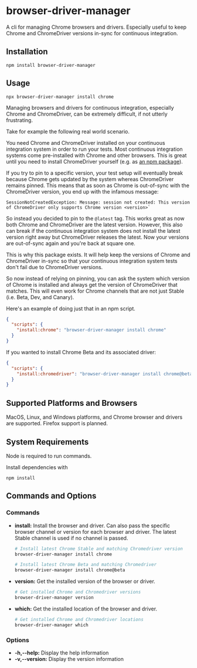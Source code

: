 # browser-driver-manager
A cli for managing Chrome browsers and drivers. Especially useful to keep Chrome and ChromeDriver versions in-sync for continuous integration.

## Installation

```terminal
npm install browser-driver-manager
```

## Usage

```terminal
npx browser-driver-manager install chrome
```

Managing browsers and drivers for continuous integration, especially Chrome and ChromeDriver, can be extremely difficult, if not utterly frustrating.

Take for example the following real world scenario. 

You need Chrome and ChromeDriver installed on your continuous integration system in order to run your tests. Most continuous integration systems come pre-installed with Chrome and other browsers. This is great until you need to install ChromeDriver yourself (e.g. as [an npm package](https://www.npmjs.com/package/chromedriver)).

If you try to pin to a specific version, your test setup will eventually break because Chrome gets updated by the system whereas ChromeDriver remains pinned. This means that as soon as Chrome is out-of-sync with the ChromeDriver version, you end up with the infamous message:

```terminal
SessionNotCreatedException: Message: session not created: This version of ChromeDriver only supports Chrome version <version>`
```

So instead you decided to pin to the `@latest` tag. This works great as now both Chrome and ChromeDriver are the latest version. However, this also can break if the continuous integration system does not install the latest version right away but ChromeDriver releases the latest. Now your versions are out-of-sync again and you're back at square one.

This is why this package exists. It will help keep the versions of Chrome and ChromeDriver in-sync so that your continuous integration system tests don't fail due to ChromeDriver versions. 

So now instead of relying on pinning, you can ask the system which version of Chrome is installed and always get the version of ChromeDriver that matches. This will even work for Chrome channels that are not just Stable (i.e. Beta, Dev, and Canary).

Here's an example of doing just that in an npm script.

```json
{
  "scripts": {
    "install:chrome": "browser-driver-manager install chrome"
  }
}
```

If you wanted to install Chrome Beta and its associated driver:

```json
{
  "scripts": {
    "install:chromedriver": "browser-driver-manager install chrome@beta"
  }
}
```

## Supported Platforms and Browsers

MacOS, Linux, and Windows platforms, and Chrome browser and drivers are supported. Firefox support is planned. 

## System Requirements

Node is required to run commands.

Install dependencies with

`npm install`

## Commands and Options

### Commands

- **install:** 
    Install the browser and driver. Can also pass the specific browser channel or version for each browser and driver. The latest Stable channel is used if no channel is passed.

    ```bash
    # Install latest Chrome Stable and matching Chromedriver version
    browser-driver-manager install chrome

    # Install latest Chrome Beta and matching Chromedriver
    browser-driver-manager install chrome@beta

- **version:** 
    Get the installed version of the browser or driver.

    ```bash
    # Get installed Chrome and Chromedriver versions
    browser-driver-manager version

- **which:** 
    Get the installed location of the browser and driver.

    ```bash
    # Get installed Chrome and Chromedriver locations
    browser-driver-manager which
    ```

### Options

- **-h,--help:** Display the help information
- **-v,--version:** Display the version information